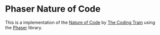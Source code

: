 # Phaser Nature of Code

This is a implementation of the [Nature of Code](https://www.youtube.com/playlist?list=PLRqwX-V7Uu6aFlwukCmDf0-1-uSR7mklK) by [The Coding Train](https://www.youtube.com/c/TheCodingTrain) using the [Phaser](https://phaser.io) library.
